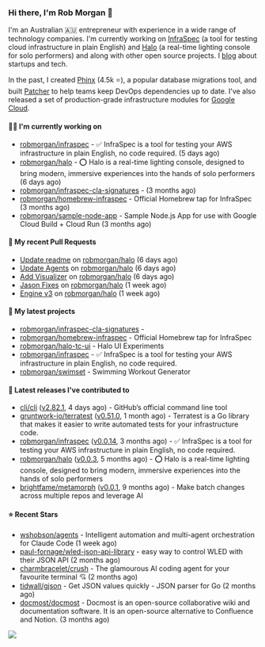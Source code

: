 ### Hi there, I'm Rob Morgan 👋

I'm an Australian 🇦🇺 entrepreneur with experience in a wide range of technology companies. I'm currently working on
[InfraSpec](https://infraspec.sh) (a tool for testing cloud infrastructure in plain English) and
[Halo](https://github.com/robmorgan/halo) (a real-time lighting console for solo performers) and along with other open
source projects. I [blog](https://robmorgan.id.au/) about startups and tech.

In the past, I created [Phinx](https://github.com/cakephp/phinx) (4.5k ⭐️), a popular database migrations
tool, and built [Patcher](https://blog.gruntwork.io/introducing-patcher-a-new-tool-for-keeping-infrastructure-code-up-to-date-e65b0c203b6b)
to help teams keep DevOps dependencies up to date. I've also released a set of production-grade infrastructure modules for
[Google Cloud](https://cloud.google.com/blog/products/devops-sre/deploying-a-production-grade-helm-release-on-gke-with-terraform).

#### 👨‍💻 I'm currently working on

- [robmorgan/infraspec](https://github.com/robmorgan/infraspec) - ✅ InfraSpec is a tool for testing your AWS infrastructure in plain English, no code required. (5 days ago)
- [robmorgan/halo](https://github.com/robmorgan/halo) - ⭕️ Halo is a real-time lighting console, designed to bring modern, immersive experiences into the hands of solo performers (6 days ago)
- [robmorgan/infraspec-cla-signatures](https://github.com/robmorgan/infraspec-cla-signatures) -  (3 months ago)
- [robmorgan/homebrew-infraspec](https://github.com/robmorgan/homebrew-infraspec) - Official Homebrew tap for InfraSpec (3 months ago)
- [robmorgan/sample-node-app](https://github.com/robmorgan/sample-node-app) - Sample Node.js App for use with Google Cloud Build &#43; Cloud Run (3 months ago)

#### 🔨 My recent Pull Requests

- [Update readme](https://github.com/robmorgan/halo/pull/57) on [robmorgan/halo](https://github.com/robmorgan/halo) (6 days ago)
- [Update Agents](https://github.com/robmorgan/halo/pull/56) on [robmorgan/halo](https://github.com/robmorgan/halo) (6 days ago)
- [Add Visualizer](https://github.com/robmorgan/halo/pull/55) on [robmorgan/halo](https://github.com/robmorgan/halo) (6 days ago)
- [Jason Fixes](https://github.com/robmorgan/halo/pull/54) on [robmorgan/halo](https://github.com/robmorgan/halo) (1 week ago)
- [Engine v3](https://github.com/robmorgan/halo/pull/52) on [robmorgan/halo](https://github.com/robmorgan/halo) (1 week ago)

#### 🌱 My latest projects

- [robmorgan/infraspec-cla-signatures](https://github.com/robmorgan/infraspec-cla-signatures) - 
- [robmorgan/homebrew-infraspec](https://github.com/robmorgan/homebrew-infraspec) - Official Homebrew tap for InfraSpec
- [robmorgan/halo-tc-ui](https://github.com/robmorgan/halo-tc-ui) - Halo UI Experiments
- [robmorgan/infraspec](https://github.com/robmorgan/infraspec) - ✅ InfraSpec is a tool for testing your AWS infrastructure in plain English, no code required.
- [robmorgan/swimset](https://github.com/robmorgan/swimset) - Swimming Workout Generator

#### 🚀 Latest releases I've contributed to

- [cli/cli](https://github.com/cli/cli) ([v2.82.1](https://github.com/cli/cli/releases/tag/v2.82.1), 4 days ago) - GitHub’s official command line tool
- [gruntwork-io/terratest](https://github.com/gruntwork-io/terratest) ([v0.51.0](https://github.com/gruntwork-io/terratest/releases/tag/v0.51.0), 1 month ago) -  Terratest is a Go library that makes it easier to write automated tests for your infrastructure code.
- [robmorgan/infraspec](https://github.com/robmorgan/infraspec) ([v0.0.14](https://github.com/robmorgan/infraspec/releases/tag/v0.0.14), 3 months ago) - ✅ InfraSpec is a tool for testing your AWS infrastructure in plain English, no code required.
- [robmorgan/halo](https://github.com/robmorgan/halo) ([v0.0.3](https://github.com/robmorgan/halo/releases/tag/v0.0.3), 5 months ago) - ⭕️ Halo is a real-time lighting console, designed to bring modern, immersive experiences into the hands of solo performers
- [brightfame/metamorph](https://github.com/brightfame/metamorph) ([v0.0.1](https://github.com/brightfame/metamorph/releases/tag/v0.0.1), 9 months ago) - Make batch changes across multiple repos and leverage AI

#### ⭐ Recent Stars

- [wshobson/agents](https://github.com/wshobson/agents) - Intelligent automation and multi-agent orchestration for Claude Code (1 week ago)
- [paul-fornage/wled-json-api-library](https://github.com/paul-fornage/wled-json-api-library) - easy way to control WLED with their JSON API (2 months ago)
- [charmbracelet/crush](https://github.com/charmbracelet/crush) - The glamourous AI coding agent for your favourite terminal 💘 (2 months ago)
- [tidwall/gjson](https://github.com/tidwall/gjson) - Get JSON values quickly - JSON parser for Go (2 months ago)
- [docmost/docmost](https://github.com/docmost/docmost) - Docmost is an open-source collaborative wiki and documentation software. It is an open-source alternative to Confluence and Notion. (3 months ago)

![](https://github-readme-stats.vercel.app/api?username=robmorgan&theme=vision-friendly-dark&hide_border=false&include_all_commits=true&count_private=true)
